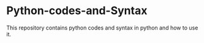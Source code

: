 # Python-codes-and-Syntax
This repository contains python codes and syntax in python and how to use it.
